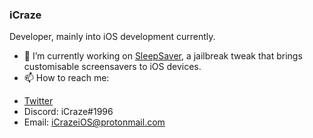### iCraze

Developer, mainly into iOS development currently.

- 🔭 I’m currently working on [SleepSaver](https://repo.packix.com/package/com.icraze.sleepsaver/), a jailbreak tweak that brings customisable screensavers to iOS devices.
- 📫 How to reach me: 
* [Twitter](https://twitter.com/iCrazeiOS)
* Discord: iCraze#1996
* Email: iCrazeiOS@protonmail.com

